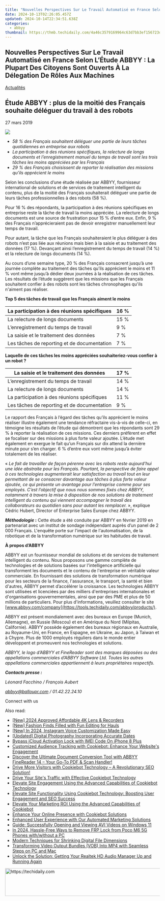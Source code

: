 ```yaml
---
title: "Nouvelles Perspectives Sur Le Travail Automatisé en France Selon L’Étude ABBYY : La Plupart Des Citoyens Sont Ouverts À La Délegation De Rôles Aux Machines"
date: 2024-10-13T02:26:05.457Z
updated: 2024-10-14T22:34:51.638Z
categories:
  - abbyy
thumbnail: https://thmb.techidaily.com/4a46c3579169964c63d7bb3ef156723da1c897ffca7f03ef7871aadd312df806.jpg
---
```


## Nouvelles Perspectives Sur Le Travail Automatisé en France Selon L’Étude ABBYY : La Plupart Des Citoyens Sont Ouverts À La Délegation De Rôles Aux Machines

[Actualités](https://tools.techidaily.com/abbyy/products/)

## Étude ABBYY : plus de la moitié des Français souhaite déléguer du travail à des robots

27 mars 2019

![](https://content.abbyy.com/-/media/project/abbyy/abbyy/branchtemplates/shutterstock_1272462163_1296-x-729.jpg?h=729&iar=0&w=1296)

* _58 % des Français souhaitent déléguer une partie de leurs tâches quotidiennes en entreprise aux robots_
* _La participation à des réunions spécifiques, la relecture de longs documents et l’enregistrement manuel du temps de travail sont les trois tâches les moins appréciées par les Français_
* _29 % des Français choisissent de reporter la réalisation des missions qu’ils apprécient le moins_

  
Selon les conclusions d’une étude réalisée par ABBYY, fournisseur international de solutions et de services de traitement intelligent du contenu, plus de la moitié des Français souhaiterait déléguer une partie de leurs tâches professionnelles à des robots (58 %).

Pour 16 % des répondants, la participation à des réunions spécifiques en entreprise reste la tâche de travail la moins appréciée. La relecture de longs documents est une source de frustration pour 15 % d’entre eux. Enfin, 9 % des Français n’apprécieraient pas de devoir enregistrer manuellement leur temps de travail.

Pour autant, la tâche que les Français souhaiteraient le plus déléguer à des robots n’est pas liée aux réunions mais bien à la saisie et au traitement des données (17 %). Devançant ainsi l’enregistrement du temps de travail (14 %) et la relecture de longs documents (14 %).

Au cours d’une semaine type, 20 % des Français consacrent jusqu’à une journée complète au traitement des tâches qu’ils apprécient le moins et 11 % vont même jusqu’à dédier deux journées à la réalisation de ces tâches. Les résultats de l’étude suggèrent que les missions que les Français souhaitent confier à des robots sont les tâches chronophages qu'ils n'aiment pas réaliser.

  
**Top 5 des tâches de travail que les Français aiment le moins**

| La participation à des réunions spécifiques | 16 % |
| ------------------------------------------- | ---- |
| La relecture de longs documents             | 15 % |
| L’enregistrement du temps de travail        | 9 %  |
| La saisie et le traitement des données      | 7 %  |
| Les tâches de reporting et de documentation | 7 %  |
  
  
**Laquelle de ces tâches les moins appréciées souhaiteriez-vous confier à un robot ?**

| La saisie et le traitement des données      | 17 % |
| ------------------------------------------- | ---- |
| L’enregistrement du temps de travail        | 14 % |
| La relecture de longs documents             | 14 % |
| La participation à des réunions spécifiques | 11 % |
| Les tâches de reporting et de documentation | 9 %  |
  
  
Le rapport des Français à l’égard des tâches qu’ils apprécient le moins réaliser illustre également une tendance réfractaire vis-à-vis de celle-ci, en témoigne les résultats de l’étude qui démontrent que les répondants sont 29 % à reporter la réalisation de ces missions. Ces derniers préfèrent en effet se focaliser sur des missions à plus forte valeur ajoutée. L’étude met également en exergue le fait qu’un Français sur dix attend la dernière minute pour s’en charger. 6 % d’entre eux vont même jusqu’à éviter totalement de les réaliser.

  
« _Le fait de travailler de façon pérenne avec les robots reste aujourd’hui une idée abstraite pour les Français. Pourtant, la perspective de faire appel à ces technologies augmenterait leur satisfaction au travail tout en leur permettant de se consacrer davantage aux tâches à plus forte valeur ajoutée, ce qui présente un avantage pour l’entreprise comme pour ses employés. C’est l’objectif que nous nous sommes fixés chez ABBYY, notamment à travers la mise à disposition de nos solutions de traitement intelligent du contenu qui viennent accompagner le travail des collaborateurs au quotidien sans pour autant les remplacer._ », explique Cédric Hubert, Director of Enterprise Sales Europe chez ABBYY.

  
**_Méthodologie_ :** Cette étude a été conduite par ABBYY en février 2019 en partenariat avec un institut de sondage indépendant auprès d’un panel de 2 000 Français. L'enquête porte sur l'impact de l'automatisation, de la robotique et de la transformation numérique sur les habitudes de travail.

  
**À propos d’ABBYY** 

ABBYY est un fournisseur mondial de solutions et de services de traitement intelligent du contenu. Nous proposons une gamme complète de technologies et de solutions basées sur l'intelligence artificielle qui transforment les documents et le contenu de l'entreprise en véritable valeur commerciale. En fournissant des solutions de transformation numérique pour les secteurs de la finance, l'assurance, le transport, la santé et bien d'autres, ABBYY permet d’accélérer la croissance. Les technologies ABBYY sont utilisées et licenciées par des milliers d'entreprises internationales et d'organisations gouvernementales, ainsi que par des PME et plus de 50 millions de particuliers. Pour plus d'informations, veuillez consulter le site [www.abbyy.com/company](https://tools.techidaily.com/abbyy/products/).

ABBYY est présent mondialement avec des bureaux en Europe (Munich, Allemagne), en Russie (Moscou) et en Amérique du Nord (Milpitas, Californie). ABBYY possède également des bureaux régionaux en Australie, au Royaume-Uni, en France, en Espagne, en Ukraine, au Japon, à Taiwan et à Chypre. Plus de 1000 employés réguliers dans le monde entier développent et promeuvent nos technologies et solutions.

_ABBYY, le logo d’ABBYY et FineReader sont des marques déposées ou des appellations commerciales d’ABBYY Software Ltd. Toutes les autres appellations commerciales appartiennent à leurs propriétaires respectifs._ 

  
**_Contacts presse :_**

_Léonard Facchino / François Aubert_

_[abbyy@balloupr.com](https://tools.techidaily.com/abbyy/products/)_ _/ 01.42.22.24.10_

Connect with us

<ins class="adsbygoogle"
     style="display:block"
     data-ad-format="autorelaxed"
     data-ad-client="ca-pub-7571918770474297"
     data-ad-slot="1223367746"></ins>

<ins class="adsbygoogle"
     style="display:block"
     data-ad-client="ca-pub-7571918770474297"
     data-ad-slot="8358498916"
     data-ad-format="auto"
     data-full-width-responsive="true"></ins>

<span class="atpl-alsoreadstyle">Also read:</span>
<div><ul>
<li><a href="https://vp-tips.techidaily.com/new-2024-approved-affordable-4k-lens-and-recorders/"><u>[New] 2024 Approved Affordable 4K Lens & Recorders</u></a></li>
<li><a href="https://fox-glue.techidaily.com/new-fashion-finds-filled-with-fun-editing-for-hauls/"><u>[New] Fashion Finds Filled with Fun Editing for Hauls</u></a></li>
<li><a href="https://instagram-videos.techidaily.com/new-in-2024-instagram-voice-customization-made-easy/"><u>[New] In 2024, Instagram Voice Customization Made Easy</u></a></li>
<li><a href="https://fox-helps.techidaily.com/updated-digital-photography-incorporating-accurate-dates/"><u>[Updated] Digital Photography Incorporating Accurate Dates</u></a></li>
<li><a href="https://activate-lock.techidaily.com/bypass-icloud-activation-lock-with-imei-code-on-iphone-8-plus-by-drfone-ios/"><u>Bypass iCloud Activation Lock with IMEI Code On iPhone 8 Plus</u></a></li>
<li><a href="https://solve-manuals.techidaily.com/customized-audience-tracking-with-cookiebot-enhance-your-websites-engagement/"><u>Customized Audience Tracking with Cookiebot: Enhance Your Website's Engagement</u></a></li>
<li><a href="https://solve-manuals.techidaily.com/discover-the-ultimate-document-conversion-tool-with-abbyy-finereader-14-your-go-to-pdf-and-scan-handler/"><u>Discover the Ultimate Document Conversion Tool with ABBYY FineReader 14 – Your Go-To PDF & Scan Handler!</u></a></li>
<li><a href="https://solve-manuals.techidaily.com/drive-more-visitors-with-cookiebot-technology-a-revolutionary-seo-solution/"><u>Drive More Visitors with Cookiebot Technology – A Revolutionary SEO Solution!</u></a></li>
<li><a href="https://solve-manuals.techidaily.com/drive-your-sites-traffic-with-effective-cookiebot-technology/"><u>Drive Your Site's Traffic with Effective Cookiebot Technology</u></a></li>
<li><a href="https://solve-manuals.techidaily.com/elevate-site-engagement-using-the-advanced-capabilities-of-cookiebot-technology/"><u>Elevate Site Engagement Using the Advanced Capabilities of Cookiebot Technology</u></a></li>
<li><a href="https://solve-manuals.techidaily.com/elevate-site-functionality-using-cookiebot-technology-boosting-user-engagement-and-seo-success/"><u>Elevate Site Functionality Using Cookiebot Technology: Boosting User Engagement and SEO Success</u></a></li>
<li><a href="https://solve-manuals.techidaily.com/elevate-your-marketing-roi-using-the-advanced-capabilities-of-cookiebot/"><u>Elevate Your Marketing ROI Using the Advanced Capabilities of Cookiebot</u></a></li>
<li><a href="https://solve-manuals.techidaily.com/enhance-your-online-presence-with-cookiebot-solutions/"><u>Enhance Your Online Presence with Cookiebot Solutions</u></a></li>
<li><a href="https://solve-manuals.techidaily.com/enhanced-user-experience-with-our-automated-marketing-solutions/"><u>Enhanced User Experience with Our Automated Marketing Solutions</u></a></li>
<li><a href="https://discord-videos.techidaily.com/guide-successfully-opening-and-viewing-avi-videos-on-windows-11/"><u>Guide: Successfully Opening and Viewing AVI Videos on Windows 11</u></a></li>
<li><a href="https://android-frp.techidaily.com/in-2024-hassle-free-ways-to-remove-frp-lock-from-poco-m6-5g-phones-withwithout-a-pc-by-drfone-android/"><u>In 2024, Hassle-Free Ways to Remove FRP Lock from Poco M6 5G Phones with/without a PC</u></a></li>
<li><a href="https://sound-optimizing.techidaily.com/modern-techniques-for-shrinking-digital-file-dimensions/"><u>Modern Techniques for Shrinking Digital File Dimensions</u></a></li>
<li><a href="https://vp-tips.techidaily.com/transforming-video-output-bundles-vob-into-mp4-with-seamless-steps-on-pc-and-mac/"><u>Transforming Video Output Bundles (VOB) Into MP4 with Seamless Steps on PC and Mac</u></a></li>
<li><a href="https://sound-issues.techidaily.com/unlock-the-solution-getting-your-realtek-hd-audio-manager-up-and-running-again/"><u>Unlock the Solution: Getting Your Realtek HD Audio Manager Up and Running Again</u></a></li>
</ul></div>

<!-- affiliate ads begin -->
<a href="https://unicoeye.pxf.io/c/5597632/2148774/18498" target="_top" id="2148774">
  <img src="//a.impactradius-go.com/display-ad/18498-2148774" border="0" alt="https://techidaily.com" width="728" height="90"/>
</a>
<img height="0" width="0" src="https://unicoeye.pxf.io/i/5597632/2148774/18498" style="position:absolute;visibility:hidden;" border="0" />
<!-- affiliate ads end -->

